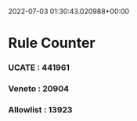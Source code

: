 2022-07-03 01:30:43.020988+00:00
# Rule Counter 
 ### UCATE : 441961

 ### Veneto : 20904

 ### Allowlist : 13923
